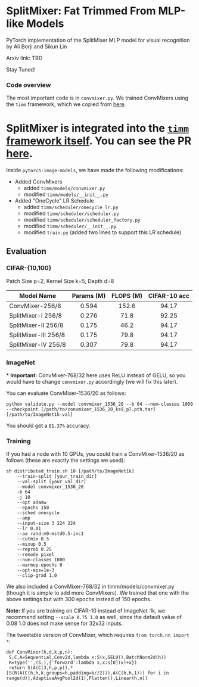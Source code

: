 # SplitMixer: Fat Trimmed From MLP-like Models
PyTorch implementation of the SplitMixer MLP model for visual recognition
by Ali Borji and Sikun Lin

Arxiv link: TBD


Stay Tuned!



### Code overview
The most important code is in `convmixer.py`. We trained ConvMixers using the `timm` framework, which we copied from [here](http://github.com/rwightman/pytorch-image-models).

# SplitMixer is integrated into the [`timm` framework itself](https://github.com/rwightman/pytorch-image-models). You can see the PR [here](https://github.com/rwightman/pytorch-image-models/pull/910).

Inside `pytorch-image-models`, we have made the following modifications: 

- Added ConvMixers
  - added `timm/models/convmixer.py`
  - modified `timm/models/__init__.py`
- Added "OneCycle" LR Schedule
  - added `timm/scheduler/onecycle_lr.py`
  - modified `timm/scheduler/scheduler.py`
  - modified `timm/scheduler/scheduler_factory.py`
  - modified `timm/scheduler/__init__.py`
  - modified `train.py` (added two lines to support this LR schedule)



## Evaluation


### CIFAR-{10,100}

Patch Size p=2, Kernel Size k=5, Depth d=8




| Model Name | Params (M) | FLOPS (M) | CIFAR-10 acc | 
|------------|:-----------:|:----------:|:----------:|
|ConvMixer-256/8|  0.594 | 152.6 | 94.17 |
|SplitMixer-I 256/8|  0.276 | 71.8 | 92.25 |
|SplitMixer-II 256/8|  0.175 | 46.2 | 94.17 |
|SplitMixer-III 256/8|  0.175 | 79.8 | 94.17 |
|SplitMixer-IV 256/8|  0.307 | 79.8 | 94.17 |


### ImageNet




\* **Important:** ConvMixer-768/32 here uses ReLU instead of GELU, so you would have to change `convmixer.py` accordingly (we will fix this later).

You can evaluate ConvMixer-1536/20 as follows:

```
python validate.py --model convmixer_1536_20 --b 64 --num-classes 1000 --checkpoint [/path/to/convmixer_1536_20_ks9_p7.pth.tar] [/path/to/ImageNet1k-val]
```

You should get a `81.37%` accuracy.

### Training
If you had a node with 10 GPUs, you could train a ConvMixer-1536/20 as follows (these are exactly the settings we used):

```
sh distributed_train.sh 10 [/path/to/ImageNet1k] 
    --train-split [your_train_dir] 
    --val-split [your_val_dir] 
    --model convmixer_1536_20 
    -b 64 
    -j 10 
    --opt adamw 
    --epochs 150 
    --sched onecycle 
    --amp 
    --input-size 3 224 224
    --lr 0.01 
    --aa rand-m9-mstd0.5-inc1 
    --cutmix 0.5 
    --mixup 0.5 
    --reprob 0.25 
    --remode pixel 
    --num-classes 1000 
    --warmup-epochs 0 
    --opt-eps=1e-3 
    --clip-grad 1.0
```

We also included a ConvMixer-768/32 in timm/models/convmixer.py (though it is simple to add more ConvMixers). We trained that one with the above settings but with 300 epochs instead of 150 epochs.

__**Note:**__ If you are training on CIFAR-10 instead of ImageNet-1k, we recommend setting `--scale 0.75 1.0` as well, since the default value of 0.08 1.0 does not make sense for 32x32 inputs.

The tweetable version of ConvMixer, which requires `from torch.nn import *`:

```
def ConvMixer(h,d,k,p,n):
 S,C,A=Sequential,Conv2d,lambda x:S(x,GELU(),BatchNorm2d(h))
 R=type('',(S,),{'forward':lambda s,x:s[0](x)+x})
 return S(A(C(3,h,p,p)),*[S(R(A(C(h,h,k,groups=h,padding=k//2))),A(C(h,h,1))) for i in range(d)],AdaptiveAvgPool2d(1),Flatten(),Linear(h,n))
```
